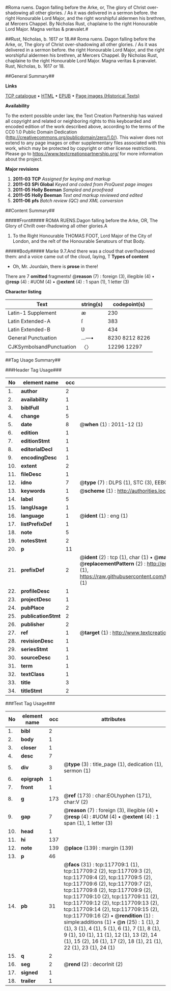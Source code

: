 #Roma ruens. Dagon falling before the Arke, or, The glory of Christ over-shadowing all other glories. / As it was delivered in a sermon before. the right Honourable Lord Major, and the right worshipful aldermen his brethren, at Mercers Chappel. By Nicholas Rust, chaplaine to the right Honourable Lord Major. Magna veritas & prævalet.#

##Rust, Nicholas, b. 1617 or 18.##
Roma ruens. Dagon falling before the Arke, or, The glory of Christ over-shadowing all other glories. / As it was delivered in a sermon before. the right Honourable Lord Major, and the right worshipful aldermen his brethren, at Mercers Chappel. By Nicholas Rust, chaplaine to the right Honourable Lord Major. Magna veritas & prævalet.
Rust, Nicholas, b. 1617 or 18.

##General Summary##

**Links**

[TCP catalogue](http://www.ota.ox.ac.uk/tcp/)  • 
[HTML](http://tei.it.ox.ac.uk/tcp/Texts-HTML/free/A92/A92134.html)  • 
[EPUB](http://tei.it.ox.ac.uk/tcp/Texts-EPUB/free/A92/A92134.epub) • 
[Page images (Historical Texts)](https://historicaltexts.jisc.ac.uk/eebo-99865468e)

**Availability**

To the extent possible under law, the Text Creation Partnership has waived all copyright and related or neighboring rights to this keyboarded and encoded edition of the work described above, according to the terms of the CC0 1.0 Public Domain Dedication (http://creativecommons.org/publicdomain/zero/1.0/). This waiver does not extend to any page images or other supplementary files associated with this work, which may be protected by copyright or other license restrictions. Please go to https://www.textcreationpartnership.org/ for more information about the project.

**Major revisions**

1. __2011-03__ __TCP__ *Assigned for keying and markup*
1. __2011-03__ __SPi Global__ *Keyed and coded from ProQuest page images*
1. __2011-05__ __Holly Beeman__ *Sampled and proofread*
1. __2011-05__ __Holly Beeman__ *Text and markup reviewed and edited*
1. __2011-06__ __pfs__ *Batch review (QC) and XML conversion*

##Content Summary##

#####Front#####
ROMA RUENS.Dagon falling before the Arke, OR, The Glory of Chriſt over-ſhadowing all other glories.A
1. To the Right Honourable THOMAS FOOT, Lord Major of the City of London, and the reſt of the Honourable Senatours of that Body.

#####Body#####
Marke 9.7.And there was a cloud that overſhadowed them: and a voice came out of the cloud, ſaying, T
**Types of content**

  * Oh, Mr. Jourdain, there is **prose** in there!

There are 7 **omitted** fragments! 
 @__reason__ (7) : foreign (3), illegible (4)  •  @__resp__ (4) : #UOM (4)  •  @__extent__ (4) : 1 span (1), 1 letter (3)

**Character listing**


|Text|string(s)|codepoint(s)|
|---|---|---|
|Latin-1 Supplement|æ|230|
|Latin Extended-A|ſ|383|
|Latin Extended-B|Ʋ|434|
|General Punctuation|…—•|8230 8212 8226|
|CJKSymbolsandPunctuation|〈〉|12296 12297|

##Tag Usage Summary##

###Header Tag Usage###

|No|element name|occ|attributes|
|---|---|---|---|
|1.|__author__|2||
|2.|__availability__|1||
|3.|__biblFull__|1||
|4.|__change__|5||
|5.|__date__|8| @__when__ (1) : 2011-12 (1)|
|6.|__edition__|1||
|7.|__editionStmt__|1||
|8.|__editorialDecl__|1||
|9.|__encodingDesc__|1||
|10.|__extent__|2||
|11.|__fileDesc__|1||
|12.|__idno__|7| @__type__ (7) : DLPS (1), STC (3), EEBO-CITATION (1), PROQUEST (1), VID (1)|
|13.|__keywords__|1| @__scheme__ (1) : http://authorities.loc.gov/ (1)|
|14.|__label__|5||
|15.|__langUsage__|1||
|16.|__language__|1| @__ident__ (1) : eng (1)|
|17.|__listPrefixDef__|1||
|18.|__note__|5||
|19.|__notesStmt__|2||
|20.|__p__|11||
|21.|__prefixDef__|2| @__ident__ (2) : tcp (1), char (1)  •  @__matchPattern__ (2) : ([0-9\-]+):([0-9IVX]+) (1), (.+) (1)  •  @__replacementPattern__ (2) : http://eebo.chadwyck.com/downloadtiff?vid=$1&page=$2 (1), https://raw.githubusercontent.com/textcreationpartnership/Texts/master/tcpchars.xml#$1 (1)|
|22.|__profileDesc__|1||
|23.|__projectDesc__|1||
|24.|__pubPlace__|2||
|25.|__publicationStmt__|2||
|26.|__publisher__|2||
|27.|__ref__|1| @__target__ (1) : http://www.textcreationpartnership.org/docs/. (1)|
|28.|__revisionDesc__|1||
|29.|__seriesStmt__|1||
|30.|__sourceDesc__|1||
|31.|__term__|1||
|32.|__textClass__|1||
|33.|__title__|3||
|34.|__titleStmt__|2||


###Text Tag Usage###

|No|element name|occ|attributes|
|---|---|---|---|
|1.|__bibl__|2||
|2.|__body__|1||
|3.|__closer__|1||
|4.|__desc__|7||
|5.|__div__|3| @__type__ (3) : title_page (1), dedication (1), sermon (1)|
|6.|__epigraph__|1||
|7.|__front__|1||
|8.|__g__|173| @__ref__ (173) : char:EOLhyphen (171), char:V (2)|
|9.|__gap__|7| @__reason__ (7) : foreign (3), illegible (4)  •  @__resp__ (4) : #UOM (4)  •  @__extent__ (4) : 1 span (1), 1 letter (3)|
|10.|__head__|1||
|11.|__hi__|137||
|12.|__note__|139| @__place__ (139) : margin (139)|
|13.|__p__|46||
|14.|__pb__|31| @__facs__ (31) : tcp:117709:1 (1), tcp:117709:2 (2), tcp:117709:3 (2), tcp:117709:4 (2), tcp:117709:5 (2), tcp:117709:6 (2), tcp:117709:7 (2), tcp:117709:8 (2), tcp:117709:9 (2), tcp:117709:10 (2), tcp:117709:11 (2), tcp:117709:12 (2), tcp:117709:13 (2), tcp:117709:14 (2), tcp:117709:15 (2), tcp:117709:16 (2)  •  @__rendition__ (1) : simple:additions (1)  •  @__n__ (25) : 1 (1), 2 (1), 3 (1), 4 (1), 5 (1), 6 (1), 7 (1), 8 (1), 9 (1), 10 (1), 11 (1), 12 (1), 13 (2), 14 (1), 15 (2), 16 (1), 17 (2), 18 (1), 21 (1), 22 (1), 23 (1), 24 (1)|
|15.|__q__|2||
|16.|__seg__|2| @__rend__ (2) : decorInit (2)|
|17.|__signed__|1||
|18.|__trailer__|1||
